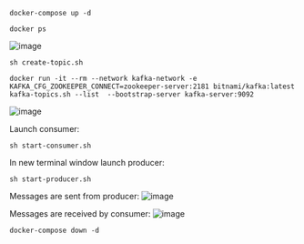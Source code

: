 ```
docker-compose up -d
```
```
docker ps
```
![image](https://user-images.githubusercontent.com/54286666/172711961-5ebea0a4-7439-4d48-887b-3f8718fc675c.png)

```
sh create-topic.sh
```

```
docker run -it --rm --network kafka-network -e KAFKA_CFG_ZOOKEEPER_CONNECT=zookeeper-server:2181 bitnami/kafka:latest kafka-topics.sh --list  --bootstrap-server kafka-server:9092
```
![image](https://user-images.githubusercontent.com/54286666/172712109-db6dff3d-0aea-4d55-a0b8-ec922c9a5378.png)

Launch consumer:
```
sh start-consumer.sh
```

In new terminal window launch producer:
```
sh start-producer.sh
```

Messages are sent from producer:
![image](https://user-images.githubusercontent.com/54286666/172712413-873821c4-f739-4908-9745-ad0677e4fd51.png)

Messages are received by consumer:
![image](https://user-images.githubusercontent.com/54286666/172712538-f371b52a-01b7-4d6a-9bdb-d6c8f738483e.png)


```
docker-compose down -d
```
